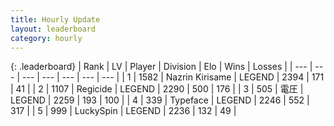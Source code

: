 ```yaml
---
title: Hourly Update
layout: leaderboard
category: hourly
---
```


{: .leaderboard}
| Rank | LV | Player | Division | Elo | Wins | Losses |
| --- | --- | --- | --- | --- | --- | --- |
| <span data-change="0">1</span> | 1582 | <span title="ID: 315148">Nazrin Kirisame</span> | LEGEND | <span data-change="0">2394</span> | <span data-change="0">171</span> | <span data-change="0">41</span> |
| <span data-change="0">2</span> | 1107 | <span title="ID: 353063">Regicide</span> | LEGEND | <span data-change="0">2290</span> | <span data-change="0">500</span> | <span data-change="0">176</span> |
| <span data-change="0">3</span> | 505 | <span title="ID: 407707">電圧</span> | LEGEND | <span data-change="-10">2259</span> | <span data-change="2">193</span> | <span data-change="1">100</span> |
| <span data-change="0">4</span> | 339 | <span title="ID: 628233">Typeface</span> | LEGEND | <span data-change="0">2246</span> | <span data-change="0">552</span> | <span data-change="0">317</span> |
| <span data-change="0">5</span> | 999 | <span title="ID: 498412">LuckySpin</span> | LEGEND | <span data-change="0">2236</span> | <span data-change="0">132</span> | <span data-change="0">49</span> |